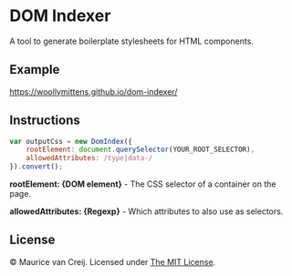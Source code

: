 # DOM Indexer

A tool to generate boilerplate stylesheets for HTML components.

## Example

https://woollymittens.github.io/dom-indexer/

## Instructions

```javascript
var outputCss = new DomIndex({
    rootElement: document.querySelector(YOUR_ROOT_SELECTOR),
    allowedAttributes: /type|data-/
}).convert();
```

**rootElement: {DOM element}** - The CSS selector of a container on the page.

**allowedAttributes: {Regexp}** - Which attributes to also use as selectors.

## License

&copy; Maurice van Creij. Licensed under [The MIT License](https://opensource.org/licenses/MIT).
